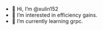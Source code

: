- 👋 Hi, I’m @xulin152
- 👀 I’m interested in efficiency gains.
- 🌱 I’m currently learning grpc.

<!---
xulin152/xulin152 is a ✨ special ✨ repository because its `README.md` (this file) appears on your GitHub profile.
You can click the Preview link to take a look at your changes.
- 💞️ I’m looking to collaborate on ...
- 📫 How to reach me ...
--->

